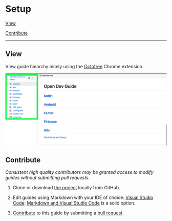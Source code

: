 # Setup

[View](#View)

[Contribute](#Contribute)

---

## View
View guide hiearchy nicely using the [Octotree](https://chrome.google.com/webstore/detail/octotree/bkhaagjahfmjljalopjnoealnfndnagc/related?hl=en-US) Chrome extension.

![Octotree image](images/octotree.png)

## Contribute

_Consistent high quality contributors may be granted access to modify guides without submitting pull requests._

1. Clone or download [the project](https://github.com/AdamSHurwitz/open-dev-guide) locally from GitHub.

2. Edit guides using Markdown with your IDE of choice: [Visual Studio Code](https://code.visualstudio.com/): [Markdown and Visual Studio Code](https://code.visualstudio.com/docs/languages/markdown) is a solid option.

3. [Contribute](https://github.com/AdamSHurwitz/app-dev-guide) to this guide by submitting a [pull request](https://github.com/AdamSHurwitz/open-dev-guide/pulls).